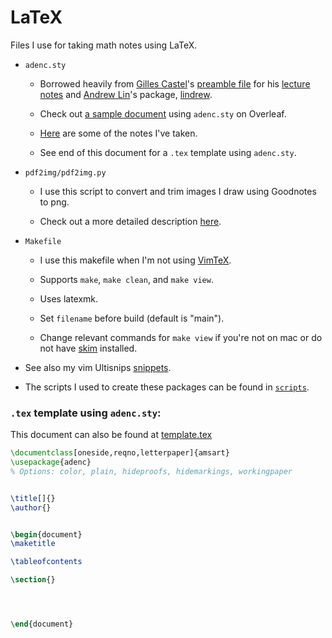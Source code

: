 # LaTeX

Files I use for taking math notes using LaTeX. 

- `adenc.sty`

    - Borrowed heavily from 
        [Gilles Castel](https://github.com/gillescastel)'s 
        [preamble file](https://github.com/gillescastel/lecture-notes/blob/master/algebraic-topology/preamble.tex) 
        for his 
        [lecture notes](https://github.com/gillescastel/lecture-notes)
        and [Andrew Lin](https://web.stanford.edu/~lindrew/)'s
        package, [lindrew](https://web.stanford.edu/~lindrew/lindrew.sty). 

    - Check out [a sample document](https://www.overleaf.com/read/psgmvhwzppnr#adf899) using `adenc.sty` on Overleaf.

    - [Here](https://github.com/AdenChen27/Notes) are some of the notes I've taken. 
 
    - See end of this document for a `.tex` template using `adenc.sty`. 

- `pdf2img/pdf2img.py`

    - I use this script to convert and trim images I draw using Goodnotes to png.

    - Check out a more detailed description [here](https://github.com/AdenChen27/LaTeX/tree/main/pdf2img).


- `Makefile`
    
    - I use this makefile when I'm not using [VimTeX](https://github.com/lervag/vimtex). 

    - Supports `make`, `make clean`, and `make view`. 

    - Uses latexmk. 

    - Set `filename` before build (default is "main"). 

    - Change relevant commands for `make view` if you're not on mac or do not have [skim](https://skim-app.sourceforge.io/) installed. 

- See also my vim Ultisnips [snippets](https://github.com/AdenChen27/dotfiles/tree/main/vim/UltiSnips). 

- The scripts I used to create these packages can be found in [`scripts`](https://github.com/AdenChen27/LaTeX/tree/main/scripts).


### `.tex` template using `adenc.sty`:

This document can also be found at [template.tex](https://github.com/AdenChen27/LaTeX/blob/main/sample/public-template.tex)

```tex
\documentclass[oneside,reqno,letterpaper]{amsart}
\usepackage{adenc}
% Options: color, plain, hideproofs, hidemarkings, workingpaper


\title[]{}
\author{}


\begin{document}
\maketitle

\tableofcontents

\section{}




\end{document}
```
